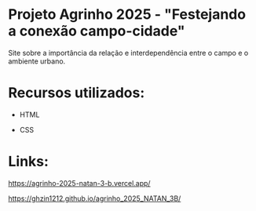 # Projeto Agrinho 2025 - "Festejando a conexão campo-cidade"
Site sobre a importância da relação e interdependência entre o campo e o ambiente urbano.

# Recursos utilizados:
- HTML

- CSS

# Links: 
https://agrinho-2025-natan-3-b.vercel.app/

https://ghzin1212.github.io/agrinho_2025_NATAN_3B/
